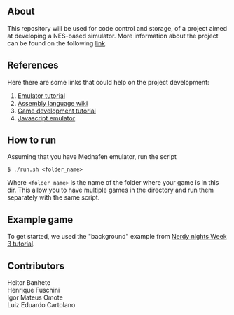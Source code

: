 ## About
This repository will be used for code control and storage, of a project aimed at developing a NES-based simulator. More information about the project can be found on the following [link](http://www.ic.unicamp.br/~rodolfo/Cursos/mc861/2019s2/).

## References
Here there are some links that could help on the project development:
1. [Emulator tutorial](http://skilldrick.github.io/easy6502/)
2. [Assembly language wiki](http://wiki.nesdev.com/w/index.php/CPU)
3. [Game development tutorial](http://nintendoage.com/forum/messageview.cfm?catid=22&threadid=7155)
4. [Javascript emulator](https://github.com/takahirox/nes-js)

## How to run

Assuming that you have Mednafen emulator, run the script

```
$ ./run.sh <folder_name>
```

Where `<folder_name>` is the name of the folder where your game is in this dir. This allow you to have multiple games in the directory and run them separately with the same script.

## Example game

To get started, we used the "background" example from [Nerdy nights Week 3 tutorial](http://nintendoage.com/forum/messageview.cfm?catid=22&threadid=4440).

## Contributors
Heitor Banhete\
Henrique Fuschini\
Igor Mateus Omote\
Luiz Eduardo Cartolano
